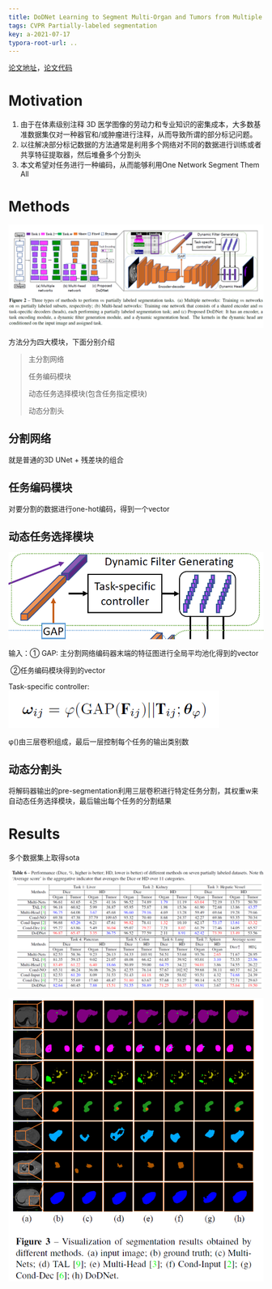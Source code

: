 ```yaml
---
title: DoDNet Learning to Segment Multi-Organ and Tumors from Multiple Partially Labeled Datasets
tags: CVPR Partially-labeled segmentation
key: a-2021-07-17
typora-root-url: ..
---
```


[论文地址](https://openaccess.thecvf.com/content/CVPR2021/papers/Zhang_DoDNet_Learning_To_Segment_Multi-Organ_and_Tumors_From_Multiple_Partially_CVPR_2021_paper.pdf)，[论文代码](https://github.com/jianpengz/DoDNet)

# Motivation 

1. 由于在体素级别注释 3D 医学图像的劳动力和专业知识的密集成本，大多数基准数据集仅对一种器官和/或肿瘤进行注释，从而导致所谓的部分标记问题。
2. 以往解决部分标记数据的方法通常是利用多个网络对不同的数据进行训练或者共享特征提取器，然后堆叠多个分割头
3. 本文希望对任务进行一种编码，从而能够利用One Network Segment Them All

# Methods

![网络结构](/figures/QQ截图20210717152416.png)

方法分为四大模块，下面分别介绍

> 主分割网络
>
> 任务编码模块
>
> 动态任务选择模块(包含任务指定模块)
>
> 动态分割头

## 分割网络
就是普通的3D UNet + 残差块的组合
## 任务编码模块

对要分割的数据进行one-hot编码，得到一个vector

## 动态任务选择模块

![image-20210717164744494](/figures/image-20210717164744494.png)

输入：① GAP: 主分割网络编码器末端的特征图进行全局平均池化得到的vector

​		    ②任务编码模块得到的vector

Task-specific controller: ![image-20210717165036536](/figures/image-20210717165036536.png)

φ()由三层卷积组成，最后一层控制每个任务的输出类别数

## 动态分割头

将解码器输出的pre-segmentation利用三层卷积进行特定任务分割，其权重w来自动态任务选择模块，最后输出每个任务的分割结果

# Results

多个数据集上取得sota

![](/figures/QQ截图20210717165649.png)

![](/figures/QQ截图20210717165716.png)
